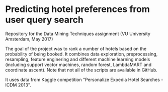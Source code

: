 # Predicting hotel preferences from user query search

Repository for the Data Mining Techniques assignment (VU University Amsterdam, May 2017)

The goal of the project was to rank a number of hotels based on the probability of being booked. It combines data exploration, preprocessing, resampling, feature enginering and different machine learning models (including support vector machines, random forest, LambdaMART and coordinate ascent). Note that not all of the scripts are available in GitHub.  

It uses data from Kaggle competition "Personalize Expedia Hotel Searches - ICDM 2013".
